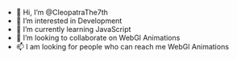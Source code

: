 - 👋 Hi, I’m @CleopatraThe7th
- 👀 I’m interested in Development
- 🌱 I’m currently learning JavaScript
- 💞️ I’m looking to collaborate on WebGl Animations
- 📫 I am looking for people who can reach me WebGl Animations

<!---
CleopatraThe7th/CleopatraThe7th is a ✨ special ✨ repository because its `README.md` (this file) appears on your GitHub profile.
You can click the Preview link to take a look at your changes.
--->
